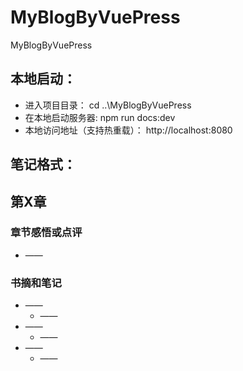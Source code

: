 # MyBlogByVuePress
MyBlogByVuePress


## 本地启动：
- 进入项目目录： cd ..\MyBlogByVuePress
- 在本地启动服务器: npm run docs:dev
- 本地访问地址（支持热重载）：  http://localhost:8080


            
## 笔记格式：    
## 第X章 
### 章节感悟或点评
- ——
### 书摘和笔记
- ——
    -  —— 
- ——
  -  ——  
- ——
  -  ——  
